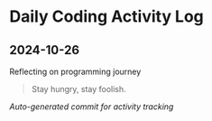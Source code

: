 # Daily Coding Activity Log

## 2024-10-26

Reflecting on programming journey

> Stay hungry, stay foolish.

*Auto-generated commit for activity tracking*
